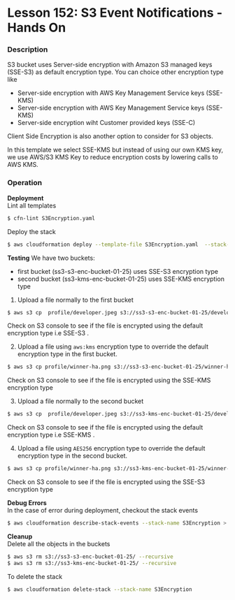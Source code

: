 # Lesson 152: S3 Event Notifications - Hands On

### Description

S3 bucket uses Server-side encryption with Amazon S3 managed keys (SSE-S3) as default encryption type.
You can choice other encryption type like

- Server-side encryption with AWS Key Management Service keys (SSE-KMS)
- Server-side encryption with AWS Key Management Service keys (SSE-KMS)
- Server-side encryption wiht Customer provided keys (SSE-C)

Client Side Encryption is also another option to consider for S3 objects.

In this template we select SSE-KMS but instead of using our own KMS key,
we use AWS/S3 KMS Key to reduce encryption costs by lowering calls to AWS KMS.

### Operation

**Deployment**  
Lint all templates

```bash
$ cfn-lint S3Encryption.yaml
```

Deploy the stack

```bash
$ aws cloudformation deploy --template-file S3Encryption.yaml  --stack-name S3Encryption
```

**Testing**
We have two buckets:

- first bucket (ss3-s3-enc-bucket-01-25) uses SSE-S3 encryption type
- second bucket (ss3-kms-enc-bucket-01-25) uses SSE-KMS encryption type

1. Upload a file normally to the first bucket

```bash
$ aws s3 cp  profile/developer.jpeg s3://ss3-s3-enc-bucket-01-25/developer.jpeg
```

Check on S3 console to see if the file is encrypted using the default encryption type i.e SSE-S3 .

2. Upload a file using `aws:kms` encryption type to override the default encryption type in the first bucket.

```bash
$ aws s3 cp profile/winner-ha.png s3://ss3-s3-enc-bucket-01-25/winner-ha.png --sse aws:kms
```

Check on S3 console to see if the file is encrypted using the SSE-KMS encryption type

3. Upload a file normally to the second bucket

```bash
$ aws s3 cp  profile/developer.jpeg s3://ss3-kms-enc-bucket-01-25/developer.jpeg
```

Check on S3 console to see if the file is encrypted using the default encryption type i.e SSE-KMS .

4. Upload a file using `AES256` encryption type to override the default encryption type in the second bucket.

```bash
$ aws s3 cp profile/winner-ha.png s3://ss3-kms-enc-bucket-01-25/winner-ha.png --sse AES256
```

Check on S3 console to see if the file is encrypted using the SSE-S3 encryption type

**Debug Errors**  
In the case of error during deployment, checkout the stack events

```bash
$ aws cloudformation describe-stack-events --stack-name S3Encryption > events.json
```

**Cleanup**  
Delete all the objects in the buckets

```bash
$ aws s3 rm s3://ss3-s3-enc-bucket-01-25/ --recursive
$ aws s3 rm s3://ss3-kms-enc-bucket-01-25/ --recursive
```

To delete the stack

```bash
$ aws cloudformation delete-stack --stack-name S3Encryption
```
